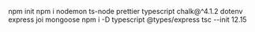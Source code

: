 npm init
npm i nodemon ts-node prettier typescript chalk@^4.1.2 dotenv express joi mongoose
npm i -D typescript @types/express
tsc --init
12.15